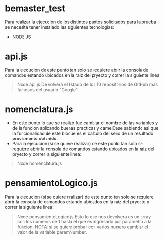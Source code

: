 # bemaster_test

Para realizar la ejecucion de los distintos puntos solicitados para la prueba se necesita tener instalado las siguientes tecnologias:
- NODE.JS


# api.js
Para la ejecucion de este punto tan  solo se requiere abrir la consola de comandos estando ubicados en la raiz del pryecto y correr la siguiente linea
> Node api.js
De volvera el listado de los 10 repositorios de GItHub mas famosos del usuario "Google"

# nomenclatura.js
- En este punto lo que se realizo fue cambiar el nombre de las variables y de la funcion aplicando buenas practicas y camelCase sabiendo asi que la funcionalidad de este bloque es el calculo del seno de un resultado previamente obtenido.
- Para la ejecucion (si se quiere realizar) de este punto tan  solo se requiere abrir la consola de comandos estando ubicados en la raiz del pryecto y correr la siguiente linea:
> Node nomenclatura.js

# pensamientoLogico.js
Para la ejecucion (si se quiere realizar) de este punto tan  solo se requiere abrir la consola de comandos estando ubicados en la raiz del pryecto y correr la siguiente linea:
> Node pensamientoLogico.js
Esto lo que nos devolvera es un array con los numeros de 1 hasta el que es ingresado por parametro a la funcion.
NOTA: si se quiere probar con varios numero cambiar el valor de la variable paramNumber.
